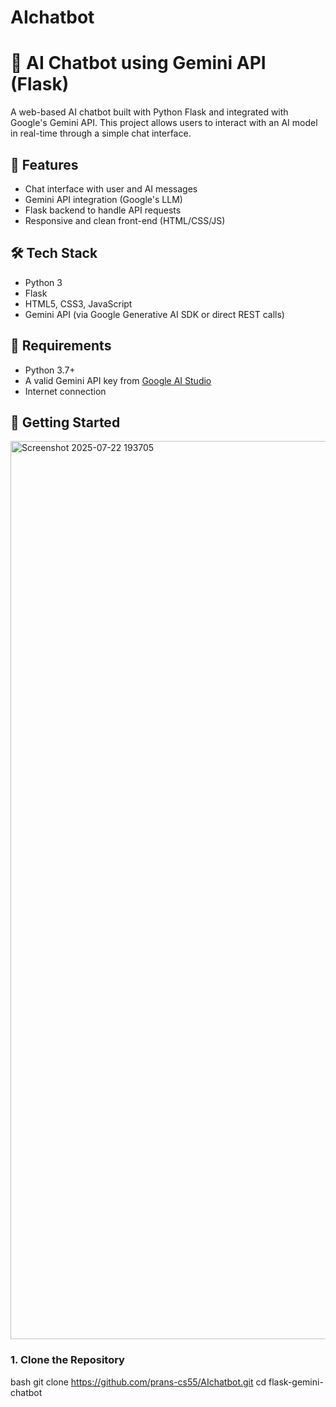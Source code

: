 # AIchatbot
# 🤖 AI Chatbot using Gemini API (Flask)
A web-based AI chatbot built with Python Flask and integrated with Google's Gemini API. This project allows users to interact with an AI model in real-time through a simple chat interface.

## 📌 Features
- Chat interface with user and AI messages
- Gemini API integration (Google's LLM)
- Flask backend to handle API requests
- Responsive and clean front-end (HTML/CSS/JS)
  
## 🛠️ Tech Stack
- Python 3
- Flask
- HTML5, CSS3, JavaScript
- Gemini API (via Google Generative AI SDK or direct REST calls)

## 🔑 Requirements
- Python 3.7+
- A valid Gemini API key from [Google AI Studio](https://makersuite.google.com/)
- Internet connection
## 🚀 Getting Started
<img width="2819" height="1437" alt="Screenshot 2025-07-22 193705" src="https://github.com/user-attachments/assets/8193f0c4-d146-4f5f-9edb-ca0269caf654" />

### 1. Clone the Repository
bash
git clone https://github.com/prans-cs55/AIchatbot.git
cd flask-gemini-chatbot
